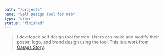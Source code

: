 ```yaml
---
path: "/projects"
name: "Self Design Tool for Web"
type: "other"
status: "finished"
---
```


> I developed self design tool for web. Users can make and modify their poster, logo, and brand design using the tool. This is a work from [Oasyss Story](http://www.oasyss.co.kr).